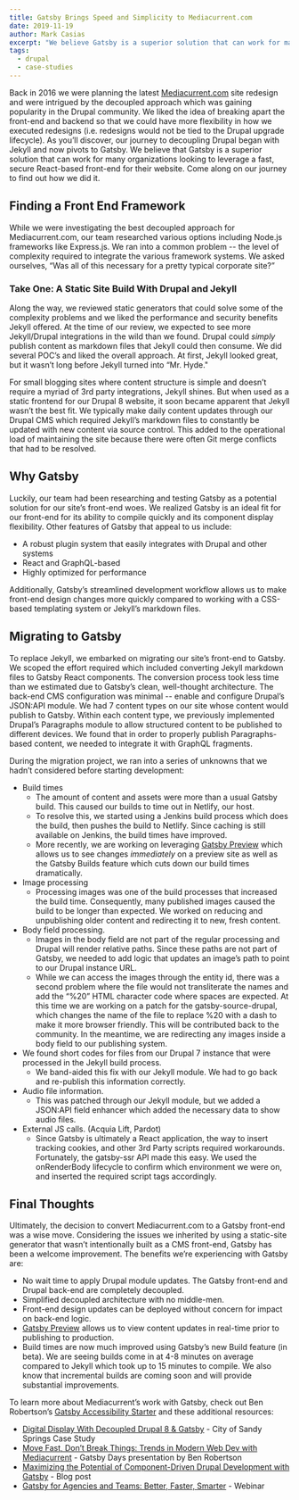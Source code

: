 ```yaml
---
title: Gatsby Brings Speed and Simplicity to Mediacurrent.com
date: 2019-11-19
author: Mark Casias
excerpt: "We believe Gatsby is a superior solution that can work for many organizations looking to leverage a fast, secure React-based front-end for their website."
tags:
  - drupal
  - case-studies
---
```


Back in 2016 we were planning the latest [Mediacurrent.com](https://www.mediacurrent.com) site redesign and were intrigued by the decoupled approach which was gaining popularity in the Drupal community. We liked the idea of breaking apart the front-end and backend so that we could have more flexibility in how we executed redesigns (i.e. redesigns would not be tied to the Drupal upgrade lifecycle). As you’ll discover, our journey to decoupling Drupal began with Jekyll and now pivots to Gatsby. We believe that Gatsby is a superior solution that can work for many organizations looking to leverage a fast, secure React-based front-end for their website. Come along on our journey to find out how we did it.

## Finding a Front End Framework

While we were investigating the best decoupled approach for Mediacurrent.com, our team researched various options including Node.js frameworks like Express.js. We ran into a common problem -- the level of complexity required to integrate the various framework systems. We asked ourselves, “Was all of this necessary for a pretty typical corporate site?”

### Take One: A Static Site Build With Drupal and Jekyll

Along the way, we reviewed static generators that could solve some of the complexity problems and we liked the performance and security benefits Jekyll offered. At the time of our review, we expected to see more Jekyll/Drupal integrations in the wild than we found. Drupal could _simply_ publish content as markdown files that Jekyll could then consume. We did several POC’s and liked the overall approach. At first, Jekyll looked great, but it wasn’t long before Jekyll turned into “Mr. Hyde."

For small blogging sites where content structure is simple and doesn’t require a myriad of 3rd party integrations, Jekyll shines. But when used as a static frontend for our Drupal 8 website, it soon became apparent that Jekyll wasn’t the best fit. We typically make daily content updates through our Drupal CMS which required Jekyll’s markdown files to constantly be updated with new content via source control. This added to the operational load of maintaining the site because there were often Git merge conflicts that had to be resolved.

## Why Gatsby

Luckily, our team had been researching and testing Gatsby as a potential solution for our site’s front-end woes. We realized Gatsby is an ideal fit for our front-end for its ability to compile quickly and its component display flexibility. Other features of Gatsby that appeal to us include:

- A robust plugin system that easily integrates with Drupal and other systems
- React and GraphQL-based
- Highly optimized for performance

Additionally, Gatsby’s streamlined development workflow allows us to make front-end design changes more quickly compared to working with a CSS-based templating system or Jekyll’s markdown files.

## Migrating to Gatsby

To replace Jekyll, we embarked on migrating our site’s front-end to Gatsby. We scoped the effort required which included converting Jekyll markdown files to Gatsby React components. The conversion process took less time than we estimated due to Gatsby’s clean, well-thought architecture. The back-end CMS configuration was minimal -- enable and configure Drupal’s JSON:API module. We had 7 content types on our site whose content would publish to Gatsby. Within each content type, we previously implemented Drupal’s Paragraphs module to allow structured content to be published to different devices. We found that in order to properly publish Paragraphs-based content, we needed to integrate it with GraphQL fragments.

During the migration project, we ran into a series of unknowns that we hadn’t considered before starting development:

- Build times
  - The amount of content and assets were more than a usual Gatsby build. This caused our builds to time out in Netlify, our host.
  - To resolve this, we started using a Jenkins build process which does the build, then pushes the build to Netlify. Since caching is still available on Jenkins, the build times have improved.
  - More recently, we are working on leveraging [Gatsby Preview](https://www.gatsbyjs.com/preview/) which allows us to see changes _immediately_ on a preview site as well as the Gatsby Builds feature which cuts down our build times dramatically.
- Image processing
  - Processing images was one of the build processes that increased the build time. Consequently, many published images caused the build to be longer than expected. We worked on reducing and unpublishing older content and redirecting it to new, fresh content.
- Body field processing.
  - Images in the body field are not part of the regular processing and Drupal will render relative paths. Since these paths are not part of Gatsby, we needed to add logic that updates an image’s path to point to our Drupal instance URL.
  - While we can access the images through the entity id, there was a second problem where the file would not transliterate the names and add the “%20” HTML character code where spaces are expected. At this time we are working on a patch for the gatsby-source-drupal, which changes the name of the file to replace %20 with a dash to make it more browser friendly. This will be contributed back to the community. In the meantime, we are redirecting any images inside a body field to our publishing system.
- We found short codes for files from our Drupal 7 instance that were processed in the Jekyll build process.
  - We band-aided this fix with our Jekyll module. We had to go back and re-publish this information correctly.
- Audio file information.
  - This was patched through our Jekyll module, but we added a JSON:API field enhancer which added the necessary data to show audio files.
- External JS calls. (Acquia Lift, Pardot)
  - Since Gatsby is ultimately a React application, the way to insert tracking cookies, and other 3rd Party scripts required workarounds. Fortunately, the gatsby-ssr API made this easy. We used the onRenderBody lifecycle to confirm which environment we were on, and inserted the required script tags accordingly.

## Final Thoughts

Ultimately, the decision to convert Mediacurrent.com to a Gatsby front-end was a wise move. Considering the issues we inherited by using a static-site generator that wasn’t intentionally built as a CMS front-end, Gatsby has been a welcome improvement. The benefits we’re experiencing with Gatsby are:

- No wait time to apply Drupal module updates. The Gatsby front-end and Drupal back-end are completely decoupled.
- Simplified decoupled architecture with no middle-men.
- Front-end design updates can be deployed without concern for impact on back-end logic.
- [Gatsby Preview](https://www.gatsbyjs.com/preview/) allows us to view content updates in real-time prior to publishing to production.
- Build times are now much improved using Gatsby’s new Build feature (in beta). We are seeing builds come in at 4-8 minutes on average compared to Jekyll which took up to 15 minutes to compile. We also know that incremental builds are coming soon and will provide substantial improvements.

To learn more about Mediacurrent’s work with Gatsby, check out Ben Robertson’s [Gatsby Accessibility Starter](/starters/benjamingrobertson/gatsby-starter-accessibility/) and these additional resources:

- [Digital Display With Decoupled Drupal 8 & Gatsby](/blog/2019-07-09-digital-display-drupal-gatsby/) - City of Sandy Springs Case Study
- [Move Fast, Don’t Break Things: Trends in Modern Web Dev with Mediacurrent](https://youtu.be/QiocnDGnKfs) - Gatsby Days presentation by Ben Robertson
- [Maximizing the Potential of Component-Driven Drupal Development with Gatsby](/blog/2019-06-28-component-driven-drupal-development/) - Blog post
- [Gatsby for Agencies and Teams: Better, Faster, Smarter](/gatsby-for-agencies/?_ga=2.75802454.258677743.1570125231-898453189.1565876794) - Webinar
